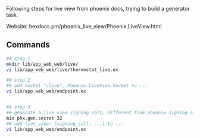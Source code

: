 Following steps for live view from phoenix docs, trying to build a generator task.

Website: hexdocs.pm/phoenix_live_view/Phoenix.LiveView.html

## Commands
```bash
## step 1
mkdir lib/app_web_web/live/
vi lib/app_web_web/live/thermostat_live.ex

## step 2
## add socket "/live", Phoenix.LiveView.Socket to ...
vi lib/app_web_web/endpoint.ex


## step 3
## generate a live view signing salt, different from phoenix signing salt.
mix phx.gen.secret 32
## add live_view: [signing_salt: ...] to ...
vi lib/app_web_web/endpoint.ex
```
